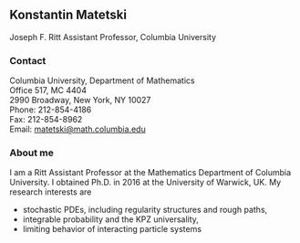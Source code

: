 ## Konstantin Matetski

Joseph F. Ritt Assistant Professor, Columbia University

### Contact

Columbia University, Department of Mathematics <br/>
Office 517, MC 4404 <br/>
2990 Broadway, New York, NY 10027 <br/>
Phone: 212-854-4186 <br/>
Fax: 212-854-8962 <br/>
Email: <matetski@math.columbia.edu>

### About me

I am a Ritt Assistant Professor at the Mathematics Department of Columbia University. I obtained Ph.D. in 2016 at the University of Warwick, UK. My research interests are

- stochastic PDEs, including regularity structures and rough paths,
- integrable probability and the KPZ universality,
- limiting behavior of interacting particle systems
